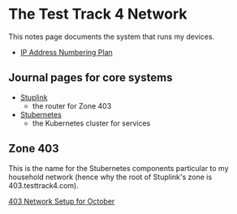# The Test Track 4 Network

This notes page documents the system that runs my devices.

- [IP Address Numbering Plan](2ehz6-qdw71-178bs-sgst1-n5req)

## Journal pages for core systems

- [Stuplink](84772-8as0e-0v96g-ah4v3-jsbk0)
  - the router for Zone 403
- [Stubernetes](9pyqn-vvww5-y7ang-27sw1-9nmwd)
  - the Kubernetes cluster for services

## Zone 403

This is the name for the Stubernetes components particular to my household network (hence why the root of Stuplink's zone is 403.testtrack4.com).

[403 Network Setup for October](cwt92-9k4sd-es85j-9swb0-2f8jj)
